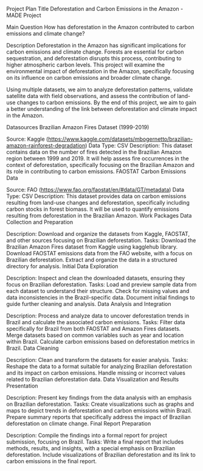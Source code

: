 Project Plan
Title
Deforestation and Carbon Emissions in the Amazon - MADE Project

Main Question
How has deforestation in the Amazon contributed to carbon emissions and climate change?

Description
Deforestation in the Amazon has significant implications for carbon emissions and climate change. Forests are essential for carbon sequestration, and deforestation disrupts this process, contributing to higher atmospheric carbon levels. This project will examine the environmental impact of deforestation in the Amazon, specifically focusing on its influence on carbon emissions and broader climate change.

Using multiple datasets, we aim to analyze deforestation patterns, validate satellite data with field observations, and assess the contribution of land-use changes to carbon emissions. By the end of this project, we aim to gain a better understanding of the link between deforestation and climate impact in the Amazon.

Datasources
Brazilian Amazon Fires Dataset (1999-2019)

Source: Kaggle (https://www.kaggle.com/datasets/mbogernetto/brazilian-amazon-rainforest-degradation)
Data Type: CSV
Description: This dataset contains data on the number of fires detected in the Brazilian Amazon region between 1999 and 2019. It will help assess fire occurrences in the context of deforestation, specifically focusing on the Brazilian Amazon and its role in contributing to carbon emissions.
FAOSTAT Carbon Emissions Data

Source: FAO (https://www.fao.org/faostat/en/#data/GT/metadata)
Data Type: CSV
Description: This dataset provides data on carbon emissions resulting from land-use changes and deforestation, specifically including carbon stocks in forest biomass. It will be used to quantify emissions resulting from deforestation in the Brazilian Amazon.
Work Packages
Data Collection and Preparation

Description: Download and organize the datasets from Kaggle, FAOSTAT, and other sources focusing on Brazilian deforestation.
Tasks:
Download the Brazilian Amazon Fires dataset from Kaggle using kagglehub library.
Download FAOSTAT emissions data from the FAO website, with a focus on Brazilian deforestation.
Extract and organize the data in a structured directory for analysis.
Initial Data Exploration

Description: Inspect and clean the downloaded datasets, ensuring they focus on Brazilian deforestation.
Tasks:
Load and preview sample data from each dataset to understand their structure.
Check for missing values and data inconsistencies in the Brazil-specific data.
Document initial findings to guide further cleaning and analysis.
Data Analysis and Integration

Description: Process and analyze data to uncover deforestation trends in Brazil and calculate the associated carbon emissions.
Tasks:
Filter data specifically for Brazil from both FAOSTAT and Amazon Fires datasets.
Merge datasets based on common variables such as year and location within Brazil.
Calculate carbon emissions based on deforestation metrics in Brazil.
Data Cleaning

Description: Clean and transform the datasets for easier analysis.
Tasks:
Reshape the data to a format suitable for analyzing Brazilian deforestation and its impact on carbon emissions.
Handle missing or incorrect values related to Brazilian deforestation data.
Data Visualization and Results Presentation

Description: Present key findings from the data analysis with an emphasis on Brazilian deforestation.
Tasks:
Create visualizations such as graphs and maps to depict trends in deforestation and carbon emissions within Brazil.
Prepare summary reports that specifically address the impact of Brazilian deforestation on climate change.
Final Report Preparation

Description: Compile the findings into a formal report for project submission, focusing on Brazil.
Tasks:
Write a final report that includes methods, results, and insights, with a special emphasis on Brazilian deforestation.
Include visualizations of Brazilian deforestation and its link to carbon emissions in the final report.
